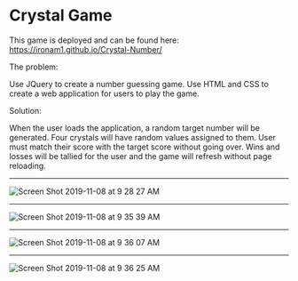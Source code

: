 # Crystal Game

This game is deployed and can be found here: https://ironam1.github.io/Crystal-Number/

The problem:

Use JQuery to create a number guessing game. Use HTML and CSS to
create a web application for users to play the game.

Solution:

When the user loads the application, a random target number will be generated. Four crystals will have random values assigned to them. User must match their score with the target score without going over. Wins and losses will be tallied for the user and the game will refresh without page reloading.

------------

![Screen Shot 2019-11-08 at 9 28 27 AM](https://user-images.githubusercontent.com/48491411/68483792-2f04e580-020a-11ea-8597-7a3d913d8472.png)

------------

![Screen Shot 2019-11-08 at 9 35 39 AM](https://user-images.githubusercontent.com/48491411/68484497-5ad49b00-020b-11ea-8919-f2df067c29ef.png)

------------

![Screen Shot 2019-11-08 at 9 36 07 AM](https://user-images.githubusercontent.com/48491411/68484557-793a9680-020b-11ea-9078-656b7a4e3d98.png)

------------

![Screen Shot 2019-11-08 at 9 36 25 AM](https://user-images.githubusercontent.com/48491411/68484590-8fe0ed80-020b-11ea-9064-3d4069e32c47.png)